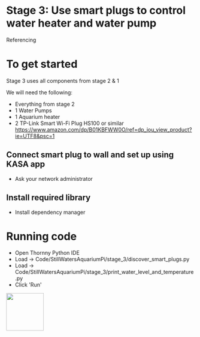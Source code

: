 # Stage 3: Use smart plugs to control water heater and water pump

Referencing 

# To get started
Stage 3 uses all components from stage 2 & 1

We will need the following:
- Everything from stage 2
- 1 Water Pumps
- 1 Aquarium heater
- 2 TP-Link Smart Wi-Fi Plug HS100 or similar  
https://www.amazon.com/dp/B01KBFWW0O/ref=dp_iou_view_product?ie=UTF8&psc=1

## Connect smart plug to wall and set up using KASA app
- Ask your network administrator

## Install required library
- Install dependency manager  


# Running code

- Open Thornny Python IDE
- Load -> Code/StillWatersAquariumPi/stage_3/discover_smart_plugs.py
- Load -> Code/StillWatersAquariumPi/stage_3/print_water_level_and_temperature.py
- Click 'Run'
<img src="resources/images/output_example.png" height=100>
